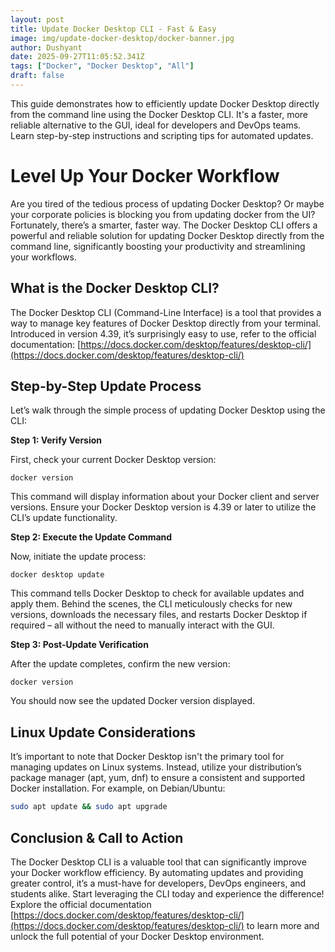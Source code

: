 ```yaml
---
layout: post
title: Update Docker Desktop CLI - Fast & Easy
image: img/update-docker-desktop/docker-banner.jpg
author: Dushyant
date: 2025-09-27T11:05:52.341Z
tags: ["Docker", "Docker Desktop", "All"]
draft: false
---
```


<div className="seo-hidden">
This guide demonstrates how to efficiently update Docker Desktop directly from the command line using the Docker Desktop CLI. It's a faster, more reliable alternative to the GUI, ideal for developers and DevOps teams. Learn step-by-step instructions and scripting tips for automated updates.
</div>

# Level Up Your Docker Workflow

Are you tired of the tedious process of updating Docker Desktop? Or maybe your corporate policies is blocking you from updating docker from the UI? Fortunately, there’s a smarter, faster way. The Docker Desktop CLI offers a powerful and reliable solution for updating Docker Desktop directly from the command line, significantly boosting your productivity and streamlining your workflows.

## What is the Docker Desktop CLI?

The Docker Desktop CLI (Command-Line Interface) is a tool that provides a way to manage key features of Docker Desktop directly from your terminal. Introduced in version 4.39, it’s surprisingly easy to use, refer to the official documentation: [https://docs.docker.com/desktop/features/desktop-cli/](https://docs.docker.com/desktop/features/desktop-cli/)

## Step-by-Step Update Process

Let’s walk through the simple process of updating Docker Desktop using the CLI:

**Step 1: Verify Version**

First, check your current Docker Desktop version:

```pwsh
docker version
```

This command will display information about your Docker client and server versions. Ensure your Docker Desktop version is 4.39 or later to utilize the CLI’s update functionality.

**Step 2: Execute the Update Command**

Now, initiate the update process:

```pwsh
docker desktop update
```

This command tells Docker Desktop to check for available updates and apply them. Behind the scenes, the CLI meticulously checks for new versions, downloads the necessary files, and restarts Docker Desktop if required – all without the need to manually interact with the GUI.

**Step 3: Post-Update Verification**

After the update completes, confirm the new version:

```pwsh
docker version
```

You should now see the updated Docker version displayed.

## Linux Update Considerations

It’s important to note that Docker Desktop isn't the primary tool for managing updates on Linux systems. Instead, utilize your distribution’s package manager (apt, yum, dnf) to ensure a consistent and supported Docker installation. For example, on Debian/Ubuntu:

```bash
sudo apt update && sudo apt upgrade
```

## Conclusion & Call to Action

The Docker Desktop CLI is a valuable tool that can significantly improve your Docker workflow efficiency. By automating updates and providing greater control, it’s a must-have for developers, DevOps engineers, and students alike. Start leveraging the CLI today and experience the difference! Explore the official documentation [https://docs.docker.com/desktop/features/desktop-cli/](https://docs.docker.com/desktop/features/desktop-cli/) to learn more and unlock the full potential of your Docker Desktop environment.
